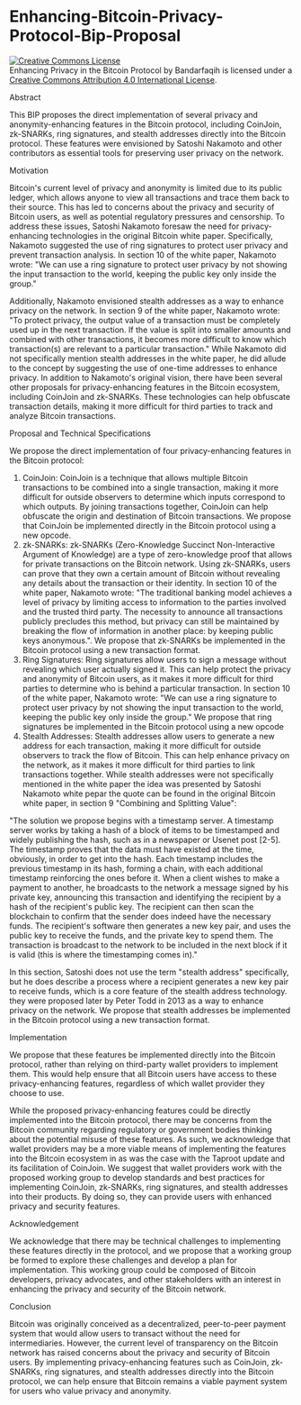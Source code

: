# Enhancing-Bitcoin-Privacy-Protocol-Bip-Proposal
<a rel="license" href="http://creativecommons.org/licenses/by/4.0/"><img alt="Creative Commons License" style="border-width:0" src="https://i.creativecommons.org/l/by/4.0/88x31.png" /></a><br /><span xmlns:dct="http://purl.org/dc/terms/" property="dct:title">Enhancing Privacy in the Bitcoin Protocol</span> by <span xmlns:cc="http://creativecommons.org/ns#" property="cc:attributionName">Bandarfaqih</span> is licensed under a <a rel="license" href="http://creativecommons.org/licenses/by/4.0/">Creative Commons Attribution 4.0 International License</a>.


Abstract

 This BIP proposes the direct implementation of several privacy and anonymity-enhancing features in the Bitcoin protocol, including CoinJoin, zk-SNARKs, ring signatures, and stealth addresses directly into the Bitcoin protocol. These features were envisioned by Satoshi Nakamoto and other contributors as essential tools for preserving user privacy on the network.

Motivation

Bitcoin's current level of privacy and anonymity is limited due to its public ledger, which allows anyone to view all transactions and trace them back to their source. This has led to concerns about the privacy and security of Bitcoin users, as well as potential regulatory pressures and censorship.
To address these issues, Satoshi Nakamoto foresaw the need for privacy-enhancing technologies in the original Bitcoin white paper. Specifically, Nakamoto suggested the use of ring signatures to protect user privacy and prevent transaction analysis. In section 10 of the white paper, Nakamoto wrote: "We can use a ring signature to protect user privacy by not showing the input transaction to the world, keeping the public key only inside the group."

Additionally, Nakamoto envisioned stealth addresses as a way to enhance privacy on the network. In section 9 of the white paper, Nakamoto wrote: "To protect privacy, the output value of a transaction must be completely used up in the next transaction. If the value is split into smaller amounts and combined with other transactions, it becomes more difficult to know which transaction(s) are relevant to a particular transaction." While Nakamoto did not specifically mention stealth addresses in the white paper, he did allude to the concept by suggesting the use of one-time addresses to enhance privacy. In addition to Nakamoto's original vision, there have been several other proposals for privacy-enhancing features in the Bitcoin ecosystem, including CoinJoin and zk-SNARKs. These technologies can help obfuscate transaction details, making it more difficult for third parties to track and analyze Bitcoin transactions.

Proposal and Technical Specifications

We propose the direct implementation of four privacy-enhancing features in the Bitcoin protocol:

1. CoinJoin: CoinJoin is a technique that allows multiple Bitcoin transactions to be combined into a single transaction, making it more difficult for outside observers to determine which inputs correspond to which outputs. By joining transactions together, CoinJoin can help obfuscate the origin and destination of Bitcoin transactions. We propose that CoinJoin be implemented directly in the Bitcoin protocol using a new opcode.
2. zk-SNARKs: zk-SNARKs (Zero-Knowledge Succinct Non-Interactive Argument of Knowledge) are a type of zero-knowledge proof that allows for private transactions on the Bitcoin network. Using zk-SNARKs, users can prove that they own a certain amount of Bitcoin without revealing any details about the transaction or their identity. In section 10 of the white paper, Nakamoto wrote: "The traditional banking model achieves a level of privacy by limiting access to information to the parties involved and the trusted third party. The necessity to announce all transactions publicly precludes this method, but privacy can still be maintained by breaking the flow of information in another place: by keeping public keys anonymous.". We propose that zk-SNARKs be implemented in the Bitcoin protocol using a new transaction format.
3. Ring Signatures: Ring signatures allow users to sign a message without revealing which user actually signed it. This can help protect the privacy and anonymity of Bitcoin users, as it makes it more difficult for third parties to determine who is behind a particular transaction. In section 10 of the white paper, Nakamoto wrote: "We can use a ring signature to protect user privacy by not showing the input transaction to the world, keeping the public key only inside the group." We propose that ring signatures be implemented in the Bitcoin protocol using a new opcode
4. Stealth Addresses: Stealth addresses allow users to generate a new address for each transaction, making it more difficult for outside observers to track the flow of Bitcoin. This can help enhance privacy on the network, as it makes it more difficult for third parties to link transactions together. While stealth addresses were not specifically mentioned in the white paper the idea was presented by Satoshi Nakamoto white pepar the quote can be found in the original Bitcoin white paper, in section 9 "Combining and Splitting Value":

"The solution we propose begins with a timestamp server. A timestamp server works by taking a hash of a block of items to be timestamped and widely publishing the hash, such as in a newspaper or Usenet post [2-5]. The timestamp proves that the data must have existed at the time, obviously, in order to get into the hash. Each timestamp includes the previous timestamp in its hash, forming a chain, with each additional timestamp reinforcing the ones before it. When a client wishes to make a payment to another, he broadcasts to the network a message signed by his private key, announcing this transaction and identifying the recipient by a hash of the recipient's public key. The recipient can then scan the blockchain to confirm that the sender does indeed have the necessary funds. The recipient's software then generates a new key pair, and uses the public key to receive the funds, and the private key to spend them. The transaction is broadcast to the network to be included in the next block if it is valid (this is where the timestamping comes in)."

In this section, Satoshi does not use the term "stealth address" specifically, but he does describe a process where a recipient generates a new key pair to receive funds, which is a core feature of the stealth address technology. they were proposed later by Peter Todd in 2013 as a way to enhance privacy on the network. We propose that stealth addresses be implemented in the Bitcoin protocol using a new transaction format.

Implementation

We propose that these features be implemented directly into the Bitcoin protocol, rather than relying on third-party wallet providers to implement them. This would help ensure that all Bitcoin users have access to these privacy-enhancing features, regardless of which wallet provider they choose to use.

While the proposed privacy-enhancing features could be directly implemented into the Bitcoin protocol, there may be concerns from the Bitcoin community regarding regulatory or government bodies thinking about the potential misuse of these features. As such, we acknowledge that wallet providers may be a more viable means of implementing the features into the Bitcoin ecosystem in as was the case with the Taproot update and its facilitation of CoinJoin. We suggest that wallet providers work with the proposed working group to develop standards and best practices for implementing CoinJoin, zk-SNARKs, ring signatures, and stealth addresses into their products. By doing so, they can provide users with enhanced privacy and security features.

Acknowledgement

We acknowledge that there may be technical challenges to implementing these features directly in the protocol, and we propose that a working group be formed to explore these challenges and develop a plan for implementation. This working group could be composed of Bitcoin developers, privacy advocates, and other stakeholders with an interest in enhancing the privacy and security of the Bitcoin network.

Conclusion

Bitcoin was originally conceived as a decentralized, peer-to-peer payment system that would allow users to transact without the need for intermediaries. However, the current level of transparency on the Bitcoin network has raised concerns about the privacy and security of Bitcoin users. By implementing privacy-enhancing features such as CoinJoin, zk-SNARKs, ring signatures, and stealth addresses directly into the Bitcoin protocol, we can help ensure that Bitcoin remains a viable payment system for users who value privacy and anonymity.
